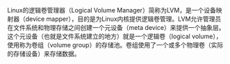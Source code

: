 Linux的逻辑卷管理器（Logical Volume Manager）简称为LVM，是一个设备映射器（device mapper），目的是为Linux内核提供逻辑卷管理。LVM允许管理员在文件系统和物理存储之间创建一个元设备（meta device）来提供一个抽象层。这个元设备（也就是文件系统建立的地方）就是一个逻辑卷（logical volume），使用称为卷组（volume group）的存储池。卷组使用了一个或多个物理卷（实际的存储设备）来存储数据。